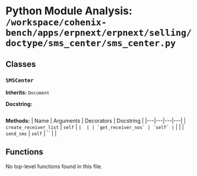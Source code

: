 # Python Module Analysis: `/workspace/cohenix-bench/apps/erpnext/erpnext/selling/doctype/sms_center/sms_center.py`

## Classes

### `SMSCenter`
**Inherits:** `Document`


**Docstring:**
```

```

**Methods:**
| Name | Arguments | Decorators | Docstring |
|---|---|---|---|
| `create_receiver_list` | `self` | `` |  |
| `get_receiver_nos` | `self` | `` |  |
| `send_sms` | `self` | `` |  |





## Functions

No top-level functions found in this file.
